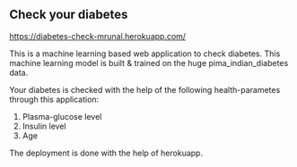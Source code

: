 ## Check your diabetes 

https://diabetes-check-mrunal.herokuapp.com/

This is a machine learning based web application to check diabetes.
This machine learning model is built & trained on the huge pima_indian_diabetes data.

Your diabetes is checked with the help of the following health-parametes through this application:
1. Plasma-glucose level
2. Insulin level
3. Age

The deployment is done with the help of herokuapp.

